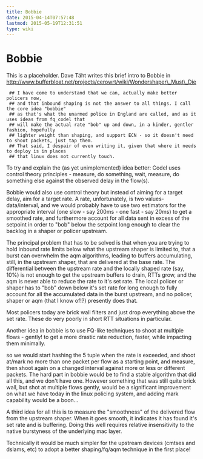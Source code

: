 ```yaml
---
title: Bobbie
date: 2015-04-14T07:57:48
lastmod: 2015-05-19T12:31:51
type: wiki
---
```

Bobbie
======

This is a placeholder. Dave Täht writes this brief intro to Bobbie in
http://www.bufferbloat.net/projects/cerowrt/wiki/Wondershaper\_Must\_Die

     ## I have come to understand that we can, actually make better policers now, 
     ## and that inbound shaping is not the answer to all things. I call the core idea "bobbie" 
     ## as that's what the unarmed police in England are called, and as it uses ideas from fq_codel that
     ## will make the actual rate "bob" up and down, in a kinder, gentler fashion, hopefully
     ## lighter weight than shaping, and support ECN - so it doesn't need to shoot packets, just tap them.
     ## That said, I despair of even writing it, given that where it needs to deploy is in places
     ## that linux does not currently touch.

To try and explain the (as yet unimplemented) idea better: Codel uses
control theory principles - measure, do something, wait, measure, do
something else against the observed delay in the flow(s).

Bobbie would also use control theory but instead of aiming for a target
delay, aim for a target rate. A rate, unfortunately, is two values-
data/interval, and we would probably have to use two estimators for the
appropriate interval (one slow - say 200ms - one fast - say 20ms) to get
a smoothed rate, and furthermore account for all data sent in excess of
the setpoint in order to "bob" below the setpoint long enough to clear
the backlog in a shaper or policer upstream.

The principal problem that has to be solved is that when you are trying
to hold inbound rate limits below what the upstream shaper is limited
to, that a burst can overwhelm the aqm algorithms, leading to buffers
accumulating, still, in the upstream shaper, that are delivered at the
base rate. The differential between the upstream rate and the locally
shaped rate (say, 10%) is not enough to get the upstream buffers to
drain, RTTs grow, and the aqm is never able to reduce the rate to it's
set rate. The local policer or shaper has to "bob" down below it's set
rate for long enough to fully account for all the accumulated data in
the burst upstream, and no policer, shaper or aqm (that I know of!?)
presently does that.

Most policers today are brick wall filters and just drop everything
above the set rate. These do very poorly in short RTT situations in
particular.

Another idea in bobbie is to use FQ-like techniques to shoot at multiple
flows - gently! to get a more drastic rate reduction, faster, while
impacting them minimally.

so we would start hashing the 5 tuple when the rate is exceeded, and
shoot at/mark no more than one packet per flow as a starting point, and
measure, then shoot again on a changed interval against more or less or
different packets. The hard part in bobbie would be to find a stable
algorithm that did all this, and we don't have one. However something
that was still quite brick wall, but shot at multiple flows gently,
would be a significant improvement on what we have today in the linux
policing system, and adding mark capability would be a boon...

A third idea for all this is to measure the "smoothness" of the
delivered flow from the upstream shaper. When it goes smooth, it
indicates it has found it's set rate and is buffering. Doing this well
requires relative insensitivity to the native burstyness of the
underlying mac layer.

Technically it would be much simpler for the upstream devices (cmtses
and dslams, etc) to adopt a better shaping/fq/aqm technique in the first
place!
